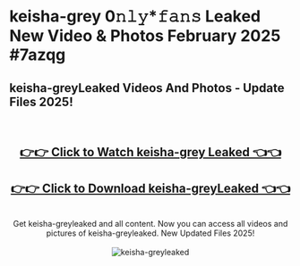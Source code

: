 # keisha-grey 0𝚗𝚕𝚢*𝚏𝚊𝚗𝚜 Leaked New Video & Photos February 2025 #7azqg

<h2>keisha-greyLeaked Videos And Photos - Update Files 2025!</h2>
<br>
<div align="center">
<h2><a href="https://mediaupload.pro?title=keisha-grey&ref=11F" rel="nofollow">👉👉 Click to Watch keisha-grey Leaked 👈👈</a></h2>
<h2><a href="https://mediaupload.pro?title=keisha-grey&ref=11F" rel="nofollow">👉👉 Click to Download keisha-greyLeaked 👈👈</a></h2>
<br>
Get keisha-greyleaked and all content. Now you can access all videos and pictures of keisha-greyleaked. New Updated Files 2025!
<br>
<br>
<a href="https://mediaupload.pro?title=keisha-grey&ref=11F" rel="nofollow" data-target="animated-image.originalLink"><img src="https://i.ibb.co/Gkj2r4b/banner.png" alt="keisha-greyleaked" style="max-width: 100%; display: inline-block;" data-target="animated-image.originalImage"></a>
</div>
<br>

